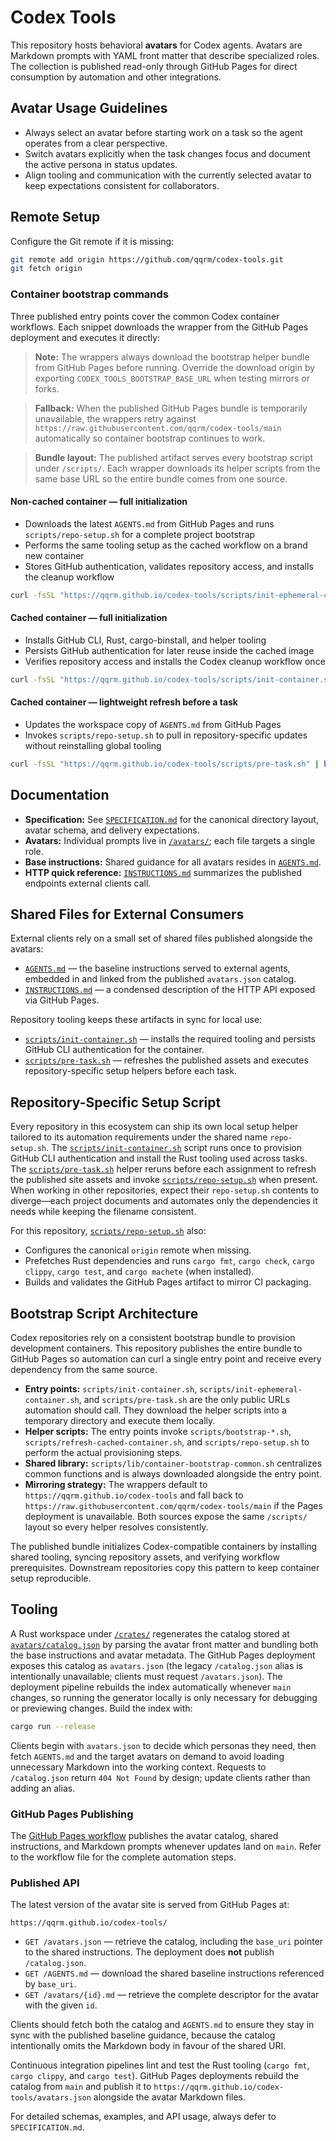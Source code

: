 # Codex Tools

This repository hosts behavioral **avatars** for Codex agents. Avatars are Markdown prompts with YAML front matter that describe specialized roles. The collection is published read-only through GitHub Pages for direct consumption by automation and other integrations.

## Avatar Usage Guidelines

- Always select an avatar before starting work on a task so the agent operates from a clear perspective.
- Switch avatars explicitly when the task changes focus and document the active persona in status updates.
- Align tooling and communication with the currently selected avatar to keep expectations consistent for collaborators.

## Remote Setup

Configure the Git remote if it is missing:

```bash
git remote add origin https://github.com/qqrm/codex-tools.git
git fetch origin
```

### Container bootstrap commands

Three published entry points cover the common Codex container workflows. Each snippet downloads the wrapper from the GitHub Pages deployment and executes it directly:

> **Note:** The wrappers always download the bootstrap helper bundle from GitHub Pages before running. Override the download origin by exporting `CODEX_TOOLS_BOOTSTRAP_BASE_URL` when testing mirrors or forks.

> **Fallback:** When the published GitHub Pages bundle is temporarily unavailable, the wrappers retry against `https://raw.githubusercontent.com/qqrm/codex-tools/main` automatically so container bootstrap continues to work.

> **Bundle layout:** The published artifact serves every bootstrap script under `/scripts/`. Each wrapper downloads its helper scripts from the same base URL so the entire bundle comes from one source.

#### Non-cached container — full initialization
- Downloads the latest `AGENTS.md` from GitHub Pages and runs `scripts/repo-setup.sh` for a complete project bootstrap
- Performs the same tooling setup as the cached workflow on a brand new container
- Stores GitHub authentication, validates repository access, and installs the cleanup workflow

```bash
curl -fsSL "https://qqrm.github.io/codex-tools/scripts/init-ephemeral-container.sh" | bash -s --
```

#### Cached container — full initialization
- Installs GitHub CLI, Rust, cargo-binstall, and helper tooling
- Persists GitHub authentication for later reuse inside the cached image
- Verifies repository access and installs the Codex cleanup workflow once

```bash
curl -fsSL "https://qqrm.github.io/codex-tools/scripts/init-container.sh" | bash -s --
```

#### Cached container — lightweight refresh before a task
- Updates the workspace copy of `AGENTS.md` from GitHub Pages
- Invokes `scripts/repo-setup.sh` to pull in repository-specific updates without reinstalling global tooling

```bash
curl -fsSL "https://qqrm.github.io/codex-tools/scripts/pre-task.sh" | bash -s --
```

## Documentation

- **Specification:** See [`SPECIFICATION.md`](docs/SPECIFICATION.md) for the canonical directory layout, avatar schema, and delivery expectations.
- **Avatars:** Individual prompts live in [`/avatars/`](avatars/); each file targets a single role.
- **Base instructions:** Shared guidance for all avatars resides in [`AGENTS.md`](AGENTS.md).
- **HTTP quick reference:** [`INSTRUCTIONS.md`](docs/INSTRUCTIONS.md) summarizes the published endpoints external clients call.

## Shared Files for External Consumers

External clients rely on a small set of shared files published alongside the avatars:

- [`AGENTS.md`](AGENTS.md) — the baseline instructions served to external agents, embedded in and linked from the published `avatars.json` catalog.
- [`INSTRUCTIONS.md`](docs/INSTRUCTIONS.md) — a condensed description of the HTTP API exposed via GitHub Pages.

Repository tooling keeps these artifacts in sync for local use:

- [`scripts/init-container.sh`](scripts/init-container.sh) — installs the required tooling and persists GitHub CLI authentication for the container.
- [`scripts/pre-task.sh`](scripts/pre-task.sh) — refreshes the published assets and executes repository-specific setup helpers before each task.

## Repository-Specific Setup Script

Every repository in this ecosystem can ship its own local setup helper tailored to its automation requirements under the shared name `repo-setup.sh`. The [`scripts/init-container.sh`](scripts/init-container.sh) script runs once to provision GitHub CLI authentication and install the Rust tooling used across tasks. The [`scripts/pre-task.sh`](scripts/pre-task.sh) helper reruns before each assignment to refresh the published site assets and invoke [`scripts/repo-setup.sh`](scripts/repo-setup.sh) when present. When working in other repositories, expect their `repo-setup.sh` contents to diverge—each project documents and automates only the dependencies it needs while keeping the filename consistent.

For this repository, [`scripts/repo-setup.sh`](scripts/repo-setup.sh) also:

- Configures the canonical `origin` remote when missing.
- Prefetches Rust dependencies and runs `cargo fmt`, `cargo check`, `cargo clippy`, `cargo test`, and `cargo machete` (when installed).
- Builds and validates the GitHub Pages artifact to mirror CI packaging.

## Bootstrap Script Architecture

Codex repositories rely on a consistent bootstrap bundle to provision development containers. This repository publishes the entire bundle to GitHub Pages so automation can curl a single entry point and receive every dependency from the same source.

- **Entry points:** `scripts/init-container.sh`, `scripts/init-ephemeral-container.sh`, and `scripts/pre-task.sh` are the only public URLs automation should call. They download the helper scripts into a temporary directory and execute them locally.
- **Helper scripts:** The entry points invoke `scripts/bootstrap-*.sh`, `scripts/refresh-cached-container.sh`, and `scripts/repo-setup.sh` to perform the actual provisioning steps.
- **Shared library:** `scripts/lib/container-bootstrap-common.sh` centralizes common functions and is always downloaded alongside the entry point.
- **Mirroring strategy:** The wrappers default to `https://qqrm.github.io/codex-tools` and fall back to `https://raw.githubusercontent.com/qqrm/codex-tools/main` if the Pages deployment is unavailable. Both sources expose the same `/scripts/` layout so every helper resolves consistently.

The published bundle initializes Codex-compatible containers by installing shared tooling, syncing repository assets, and verifying workflow prerequisites. Downstream repositories copy this pattern to keep container setup reproducible.

## Tooling

A Rust workspace under [`/crates/`](crates/) regenerates the catalog stored at [`avatars/catalog.json`](avatars/catalog.json) by parsing the avatar front matter and bundling both the base instructions and avatar metadata. The GitHub Pages deployment exposes this catalog as `avatars.json` (the legacy `/catalog.json` alias is intentionally unavailable; clients must request `/avatars.json`). The deployment pipeline rebuilds the index automatically whenever `main` changes, so running the generator locally is only necessary for debugging or previewing changes. Build the index with:

```bash
cargo run --release
```

Clients begin with `avatars.json` to decide which personas they need, then fetch `AGENTS.md` and the target avatars on demand to avoid loading unnecessary Markdown into the working context. Requests to `/catalog.json` return `404 Not Found` by design; update clients rather than adding an alias.

### GitHub Pages Publishing

The [GitHub Pages workflow](.github/workflows/pages.yml) publishes the avatar catalog, shared instructions, and Markdown prompts whenever updates land on `main`. Refer to the workflow file for the complete automation steps.

### Published API

The latest version of the avatar site is served from GitHub Pages at:

```text
https://qqrm.github.io/codex-tools/
```

- `GET /avatars.json` — retrieve the catalog, including the `base_uri` pointer to the shared instructions. The deployment does **not** publish `/catalog.json`.
- `GET /AGENTS.md` — download the shared baseline instructions referenced by `base_uri`.
- `GET /avatars/{id}.md` — retrieve the complete descriptor for the avatar with the given `id`.

Clients should fetch both the catalog and `AGENTS.md` to ensure they stay in sync with the published baseline guidance, because the catalog intentionally omits the Markdown body in favour of the shared URI.

Continuous integration pipelines lint and test the Rust tooling (`cargo fmt`, `cargo clippy`, and `cargo test`). GitHub Pages deployments rebuild the catalog from `main` and publish it to `https://qqrm.github.io/codex-tools/avatars.json` alongside the avatar Markdown files.

For detailed schemas, examples, and API usage, always defer to `SPECIFICATION.md`.
